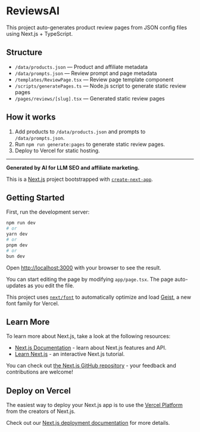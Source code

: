 # ReviewsAI

This project auto-generates product review pages from JSON config files using Next.js + TypeScript.

## Structure

- `/data/products.json` — Product and affiliate metadata
- `/data/prompts.json` — Review prompt and page metadata
- `/templates/ReviewPage.tsx` — Review page template component
- `/scripts/generatePages.ts` — Node.js script to generate static review pages
- `/pages/reviews/[slug].tsx` — Generated static review pages

## How it works

1. Add products to `/data/products.json` and prompts to `/data/prompts.json`.
2. Run `npm run generate:pages` to generate static review pages.
3. Deploy to Vercel for static hosting.

---

**Generated by AI for LLM SEO and affiliate marketing.**

This is a [Next.js](https://nextjs.org) project bootstrapped with [`create-next-app`](https://nextjs.org/docs/app/api-reference/cli/create-next-app).

## Getting Started

First, run the development server:

```bash
npm run dev
# or
yarn dev
# or
pnpm dev
# or
bun dev
```

Open [http://localhost:3000](http://localhost:3000) with your browser to see the result.

You can start editing the page by modifying `app/page.tsx`. The page auto-updates as you edit the file.

This project uses [`next/font`](https://nextjs.org/docs/app/building-your-application/optimizing/fonts) to automatically optimize and load [Geist](https://vercel.com/font), a new font family for Vercel.

## Learn More

To learn more about Next.js, take a look at the following resources:

- [Next.js Documentation](https://nextjs.org/docs) - learn about Next.js features and API.
- [Learn Next.js](https://nextjs.org/learn) - an interactive Next.js tutorial.

You can check out [the Next.js GitHub repository](https://github.com/vercel/next.js) - your feedback and contributions are welcome!

## Deploy on Vercel

The easiest way to deploy your Next.js app is to use the [Vercel Platform](https://vercel.com/new?utm_medium=default-template&filter=next.js&utm_source=create-next-app&utm_campaign=create-next-app-readme) from the creators of Next.js.

Check out our [Next.js deployment documentation](https://nextjs.org/docs/app/building-your-application/deploying) for more details.
